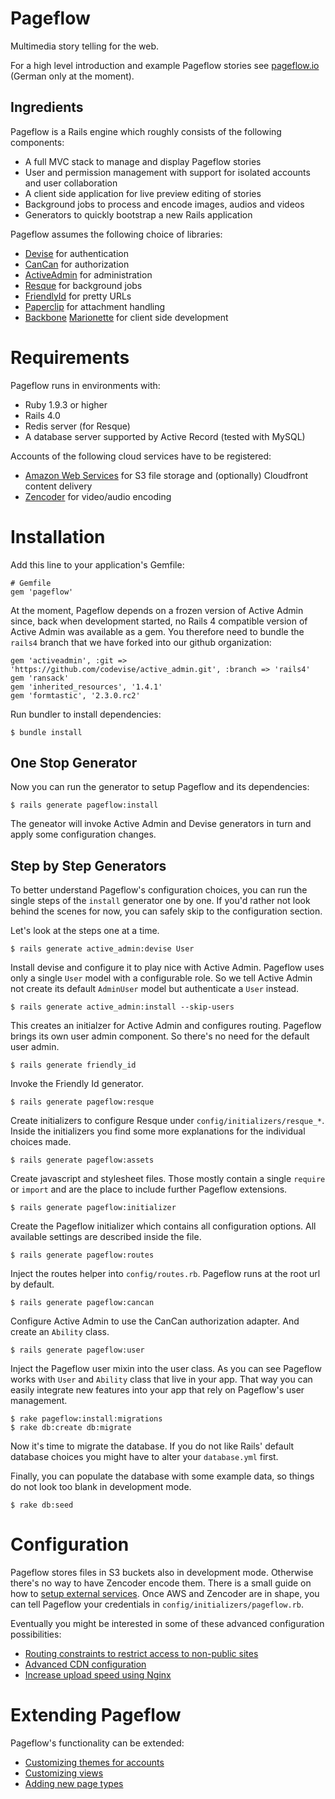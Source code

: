 # Pageflow

Multimedia story telling for the web.

For a high level introduction and example Pageflow stories see
[pageflow.io](http://pageflow.io) (German only at the moment).

## Ingredients

Pageflow is a Rails engine which roughly consists of the following
components:

* A full MVC stack to manage and display Pageflow stories
* User and permission management with support for isolated accounts
  and user collaboration
* A client side application for live preview editing of stories
* Background jobs to process and encode images, audios and videos
* Generators to quickly bootstrap a new Rails application

Pageflow assumes the following choice of libraries:

* [Devise](https://github.com/plataformatec/devise) for authentication
* [CanCan](https://github.com/ryanb/cancan) for authorization
* [ActiveAdmin](http://activeadmin.info/) for administration
* [Resque](https://github.com/resque/resque) for background jobs
* [FriendlyId](https://github.com/norman/friendly_id) for pretty URLs
* [Paperclip](https://github.com/thoughtbot/paperclip) for attachment handling
* [Backbone](http://backbonejs.org/) [Marionette](http://marionettejs.com/) for client side development


# Requirements

Pageflow runs in environments with:

* Ruby 1.9.3 or higher
* Rails 4.0
* Redis server (for Resque)
* A database server supported by Active Record (tested with MySQL)

Accounts of the following cloud services have to be registered:

* [Amazon Web Services](http://aws.amazon.com) for S3 file storage and
  (optionally) Cloudfront content delivery
* [Zencoder](http://zencoder.com) for video/audio encoding

# Installation

Add this line to your application's Gemfile:

    # Gemfile
    gem 'pageflow'

At the moment, Pageflow depends on a frozen version of Active Admin
since, back when development started, no Rails 4 compatible version of
Active Admin was available as a gem. You therefore need to bundle the
`rails4` branch that we have forked into our github organization:

    gem 'activeadmin', :git => 'https://github.com/codevise/active_admin.git', :branch => 'rails4'
    gem 'ransack'
    gem 'inherited_resources', '1.4.1'
    gem 'formtastic', '2.3.0.rc2'

Run bundler to install dependencies:

    $ bundle install

## One Stop Generator

Now you can run the generator to setup Pageflow and its dependencies:

    $ rails generate pageflow:install

The geneator will invoke Active Admin and Devise generators in turn
and apply some configuration changes.

## Step by Step Generators

To better understand Pageflow's configuration choices, you can run the
single steps of the `install` generator one by one. If you'd rather
not look behind the scenes for now, you can safely skip to the
configuration section.

Let's look at the steps one at a time.

    $ rails generate active_admin:devise User

Install devise and configure it to play nice with Active
Admin. Pageflow uses only a single `User` model with a configurable
role. So we tell Active Admin not create its default `AdminUser` model
but authenticate a `User` instead.

    $ rails generate active_admin:install --skip-users

This creates an initialzer for Active Admin and configures
routing. Pageflow brings its own user admin component. So there's no
need for the default user admin.

    $ rails generate friendly_id

Invoke the Friendly Id generator.

    $ rails generate pageflow:resque

Create initializers to configure Resque under
`config/initializers/resque_*`. Inside the initializers you find some
more explanations for the individual choices made.

    $ rails generate pageflow:assets

Create javascript and stylesheet files. Those mostly contain a single
`require` or `import` and are the place to include further Pageflow
extensions.

    $ rails generate pageflow:initializer

Create the Pageflow initializer which contains all configuration
options. All available settings are described inside the file.

    $ rails generate pageflow:routes

Inject the routes helper into `config/routes.rb`. Pageflow runs at the
root url by default.

    $ rails generate pageflow:cancan

Configure Active Admin to use the CanCan authorization adapter. And
create an `Ability` class.

    $ rails generate pageflow:user

Inject the Pageflow user mixin into the user class. As you can see
Pageflow works with `User` and `Ability` class that live in your
app. That way you can easily integrate new features into your app that
rely on Pageflow's user management.

    $ rake pageflow:install:migrations
    $ rake db:create db:migrate

Now it's time to migrate the database. If you do not like Rails'
default database choices you might have to alter your `database.yml`
first.

Finally, you can populate the database with some example data, so
things do not look too blank in development mode.

    $ rake db:seed

# Configuration

Pageflow stores files in S3 buckets also in development
mode. Otherwise there's no way to have Zencoder encode them. There is
a small guide on how to [setup external services](#). Once AWS and
Zencoder are in shape, you can tell Pageflow your credentials in
`config/initializers/pageflow.rb`.

Eventually you might be interested in some of these advanced
configuration possibilities:

* [Routing constraints to restrict access to non-public sites](#)
* [Advanced CDN configuration](#)
* [Increase upload speed using Nginx](#)

# Extending Pageflow

Pageflow's functionality can be extended:

* [Customizing themes for accounts](#)
* [Customizing views](#)
* [Adding new page types](#)
